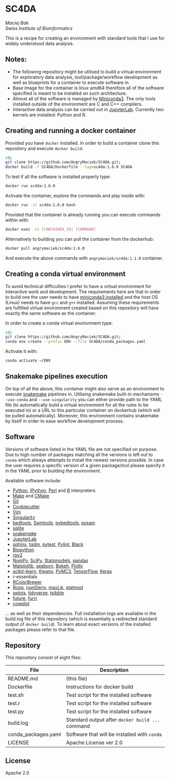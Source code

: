 # SC4DA
*Maciej Bak  
Swiss Institute of Bioinformatics*

This is a recipe for creating an environment with standard tools that I use for widely understood data analysis.

## Notes:
* The following repository might be utilised to build a virtual environment for exploratory data analysis, tool/package/workflow development as well as blueprints for a container to execute software in.
* Base image for the container is linux amd64 therefore all of the software specified is meant to be installed on such architecture.
* Almost all of the software is managed by [Miniconda3](https://docs.conda.io/en/latest/miniconda.html). The only tools installed outside of the environment are C and C++ compilers.
* Interactive data analysis can be carried out in [JupyterLab](https://jupyterlab.readthedocs.io/en/stable/). Currently two kernels are installed: Python and R.

## Creating and running a docker container
Provided you have `docker` installed. In order to build a container clone this repository and execute `docker build`:
```bash
cd;
git clone https://github.com/AngryMaciek/SC4DA.git;
docker build -f SC4DA/Dockerfile --tag=sc4da:1.6.0 SC4DA
```
To test if all the software is installed properly type:
```bash
docker run sc4da:1.6.0
```
Activate the container, explore the commands and play inside with:
```bash
docker run -it sc4da:1.6.0 bash
```
Provided that the container is already running you can execute commands within with:
```bash
docker exec -it [CONTAINER_ID] [COMMAND]
```
Alternatively to building you can pull the container from the dockerhub:
```bash
docker pull angrymaciek/sc4da:1.6.0
```
And execute the above commands with `angrymaciek/sc4da:1.1.0` container.

## Creating a conda virtual environment
To avoid technical difficulties I prefer to have a virtual environment for interactive work and development. The requirements here are that in order to build one the user needs to have [miniconda3 installed](https://conda.io/projects/conda/en/latest/user-guide/install/index.html) and the host OS (Linux) needs to have `gcc` and `g++` installed. Assuming these requirements are fulfilled virtual environment created based on this repository will have exactly the same software as the container.  
  
In order to create a conda virtual environment type:
```bash
cd;
git clone https://github.com/AngryMaciek/SC4DA.git;
conda env create --prefix ENV --file SC4DA/conda_packages.yaml
```
Activate it with:
```bash
conda activate ~/ENV
```

## Snakemake pipelines execution

On top of all the above, this container might also serve as an environment to execute [snakemake](https://snakemake.readthedocs.io/en/stable/) pipelines in. Utilising snakemake built-in mechanisms `--use-conda` and `--use-singularity` you can either provide path to the YAML file (to automatically build a virtual environment for all the rules to be executed in) or a URL to this particular container on dockerhub (which will be pulled automatically). Moreover, this environment contains snakemake by itself in order to ease workflow development process.

## Software
Versions of software listed in the YAML file are not specified on purpose. Due to high number of packages matching all the versions is left out to `conda` which always attempts to install the newest versions possible. In case the user requires a specific version of a given package/tool please specify it in the YAML prior to building the environment.  
  
Available software include:
* [Python](https://www.python.org/), [IPython](https://ipython.org/), [Perl](https://www.perl.org/) and [R](https://www.r-project.org/) interpreters
* [Make](https://www.gnu.org/software/make/manual/make.html) and [CMake](https://cmake.org/)
* [Git](https://git-scm.com/)
* [Cookiecutter](https://github.com/cookiecutter/cookiecutter)
* [Vim](https://github.com/vim/vim)
* [Singularity](https://singularity.lbl.gov/)
* [bedtools](https://bedtools.readthedocs.io/en/latest/), [Samtools](http://www.htslib.org/), [pybedtools](https://daler.github.io/pybedtools/), [pysam](https://pysam.readthedocs.io/en/latest/api.html)
* [sqlite](https://www.sqlite.org/index.html)
* [snakemake](https://snakemake.readthedocs.io/en/stable/)
*  [JupyterLab](https://jupyterlab.readthedocs.io/en/stable/)
* [sphinx](http://www.sphinx-doc.org/en/master/), [tqdm](https://github.com/tqdm/tqdm), [pytest](https://docs.pytest.org/en/latest/), [Pylint](https://www.pylint.org/), [Black](https://github.com/psf/black)
* [Biopython](https://biopython.org/)
* [rpy2](https://rpy2.readthedocs.io/en/version_2.8.x/)
* [NumPy](https://numpy.org/), [SciPy](https://www.scipy.org/), [Statsmodels](https://www.statsmodels.org/stable/index.html), [pandas](https://pandas.pydata.org/)
* [Matplotlib](https://matplotlib.org/), [seaborn](https://seaborn.pydata.org/), [Bokeh](https://bokeh.pydata.org/en/latest/index.html), [Plotly](https://plot.ly/python/)
* [scikit-learn](https://scikit-learn.org/stable/), [theano](http://deeplearning.net/software/theano/), [PyMC3](https://docs.pymc.io/), [TensorFlow](https://www.tensorflow.org/), [Keras](https://keras.io/)
* r-essentials
* [RColorBrewer](https://cran.r-project.org/web/packages/RColorBrewer/index.html)
* [Rcpp](https://cran.r-project.org/web/packages/Rcpp/index.html), [numDeriv](https://cran.r-project.org/web/packages/numDeriv/index.html), [maxLik](https://cran.r-project.org/web/packages/maxLik/index.html), [statmod](https://cran.r-project.org/web/packages/statmod/index.html)
* [gplots](https://cran.r-project.org/web/packages/gplots/index.html), [tidyverse](https://www.tidyverse.org/), [tsibble](https://cran.r-project.org/web/packages/tsibble/index.html)
* [future](https://cran.r-project.org/web/packages/future/index.html), [furrr](https://cran.r-project.org/web/packages/furrr/index.html)
* [cowplot](https://cran.r-project.org/web/packages/cowplot/vignettes/introduction.html)

... as well as their dependencies. Full installation logs are available in the build.log file of this repository (which is essentially a redirected standard output of `docker build`). To learn about exact versions of the installed packages please refer to that file.

## Repository

This repository consist of eight files:

| File  | Description |
| ------ | ------ |
| README.md | (this file) |
| Dockerfile | Instructions for docker build |
| test.sh | Test script for the installed software |
| test.r | Test script for the installed software |
| test.py | Test script for the installed software |
| build.log | Standard output after `docker build ...` command |
| conda_packages.yaml | Software that will be installed with `conda` |
| LICENSE | Apache License ver 2.0 |

## License

Apache 2.0
